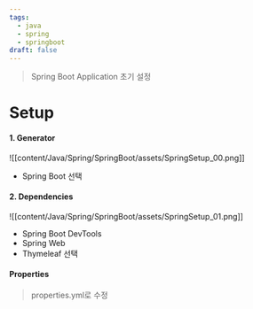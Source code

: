 ```yaml
---
tags:
  - java
  - spring
  - springboot
draft: false
---
```

> Spring Boot Application 초기 설정
# Setup
#### 1. Generator

![[content/Java/Spring/SpringBoot/assets/SpringSetup_00.png]]
- Spring Boot 선택
#### 2. Dependencies
![[content/Java/Spring/SpringBoot/assets/SpringSetup_01.png]]
- Spring Boot DevTools
- Spring Web
- Thymeleaf 선택
#### Properties
> properties.yml로 수정